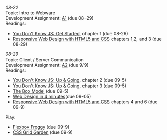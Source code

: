 *08-22*  
Topic: Intro to Webware  
Development Assignment: [A1](https://github.com/cs-4241-2024/a1-gettingstarted/blob/main/README.md) (due 08–29)  
Readings:  
- [You Don't Know JS: Get Started](https://github.com/getify/You-Dont-Know-JS/blob/2nd-ed/get-started/ch1.md), chapter 1 (due 08-26)  
- [Responsive Web Design with HTML5 and CSS](https://learning.oreilly.com/library/view/responsive-web-design/9781803242712/) chapters 1,2, and 3 (due 08-29)

*08-29*  
Topic: Client / Server Communication  
Development Assignment: [A2](https://github.com/cs-4241-2024/a2-shortstack/blob/main/README.md) (due 9/9)  
Readings:  
- [You Don't Know JS: Up & Going](https://github.com/getify/You-Dont-Know-JS/blob/2nd-ed/get-started/ch2.md), chapter 2 (due 09-5)
- [You Don't Know JS: Up & Going](https://github.com/getify/You-Dont-Know-JS/blob/2nd-ed/get-started/ch3.md), chapter 3 (due 09-5)
- [The Box Model](https://developer.mozilla.org/en-US/docs/Learn/CSS/Building_blocks/The_box_model) (due 09-5)
- [Web Design in 4 minutes](https://jgthms.com/web-design-in-4-minutes/)(due 09-05)
- [Responsive Web Design with HTML5 and CSS](https://learning.oreilly.com/library/view/responsive-web-design/9781839211560/) chapters 4 and 6 (due 09-9) 

Play:  
- [Flexbox Froggy](https://flexboxfroggy.com/) (due 09-9)
- [CSS Grid Garden](https://cssgridgarden.com/) (due 09-9)
